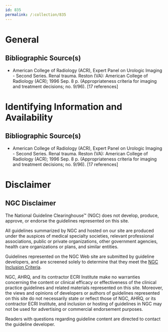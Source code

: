 ```yaml
---
id: 835
permalink: /:collection/835
---
```


# General

## Bibliographic Source(s)

- American College of Radiology (ACR), Expert Panel on Urologic Imaging - Second Series. Renal trauma. Reston (VA): American College of Radiology (ACR); 1996 Sep. 8 p. (Appropriateness criteria for imaging and treatment decisions; no. 9/96). [17 references]

# Identifying Information and Availability

## Bibliographic Source(s)

- American College of Radiology (ACR), Expert Panel on Urologic Imaging - Second Series. Renal trauma. Reston (VA): American College of Radiology (ACR); 1996 Sep. 8 p. (Appropriateness criteria for imaging and treatment decisions; no. 9/96). [17 references]

# Disclaimer

## NGC Disclaimer

The National Guideline Clearinghouse™ (NGC) does not develop, produce, approve, or endorse the guidelines represented on this site.

All guidelines summarized by NGC and hosted on our site are produced under the auspices of medical specialty societies, relevant professional associations, public or private organizations, other government agencies, health care organizations or plans, and similar entities.

Guidelines represented on the NGC Web site are submitted by guideline developers, and are screened solely to determine that they meet the [NGC Inclusion Criteria](/help-and-about/summaries/inclusion-criteria).

NGC, AHRQ, and its contractor ECRI Institute make no warranties concerning the content or clinical efficacy or effectiveness of the clinical practice guidelines and related materials represented on this site. Moreover, the views and opinions of developers or authors of guidelines represented on this site do not necessarily state or reflect those of NGC, AHRQ, or its contractor ECRI Institute, and inclusion or hosting of guidelines in NGC may not be used for advertising or commercial endorsement purposes.

Readers with questions regarding guideline content are directed to contact the guideline developer.


